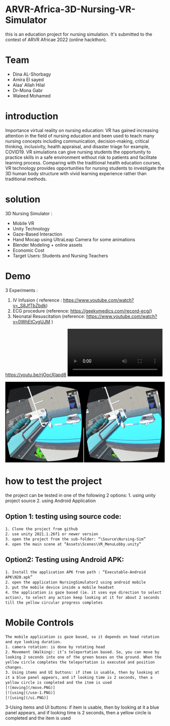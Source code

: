 # ARVR-Africa-3D-Nursing-VR-Simulator
this is an education project for nursing simulation. It's submitted to the contest of ARVR Africae 2022 (online hackthon).

# Team
- Dina AL-Shorbagy
- Amira El sayed
- Alaa’ Allah Hilal
- Dr-Mona Gabr
- Waleed Mohamed


# introduction
Importance virtual reality on nursing education: VR has gained increasing attention in the field of nursing education and been used to teach many nursing concepts including communication, decision-making, critical thinking, inclusivity, health appraisal, and disaster triage for example, COVID19. 
VR simulations can give nursing students the opportunity to practice skills in a safe environment without risk to patients and facilitate learning process.
 Comparing with the traditional health education courses, VR technology provides opportunities for nursing students to investigate the 3D human body structure with vivid learning experience rather than traditional methods.
 
# solution
3D Nursing Simulator :
- Mobile VR
- Unity Technology
- Gaze-Based Interaction
- Hand Mocap using UltraLeap Camera for some animations
- Blender Modeling + online assets
- Economic Cost 
- Target Users: Students and Nursing Teachers

# Demo
3 Experiments :
1. IV Infusion ( reference : https://www.youtube.com/watch?v=_S8JfTbZbdk)
2. ECG procedure (reference: https://geekymedics.com/record-ecg/)
3. Neonatal Resuscitation (reference: https://www.youtube.com/watch?v=0WhEtCygUJM )

https://youtu.be/rjOocXlapd8
<video src="https://youtu.be/rjOocXlapd8"/>

[![My Image](/Capture.PNG)](https://youtu.be/rjOocXlapd8)

# how to test the project 
the project can be tested in one of the following 2 options:
    1. using unity project source 
    2. using Android Application
## Option 1: testing using source code:
    1. Clone the project from github
    2. use unity 2021.1.26f1 or newer version
    3. open the project from the sub-folder: “\Source\Nursing-Sim”
    4. open the main scene at “Assets\Scenes\VR_MenuLobby.unity”
## Option2: Testing using Android APK:
    1. Install the application APK from path : “Executable-Android APK\N20.apk”
    2. open the application NursingSimulator2 using android mobile
    3. put the mobile device inside a mobile headset
    4. the application is gaze based (ie. it uses eye direction to select action), to select any action keep looking at it for about 2 seconds till the yellow circular progress completes
# Mobile Controls
	The mobile application is gaze based, so it depends on head rotation and eye looking duration.
	1. camera rotation: is done by rotating head
	2. Movement (Walking): it’s teleportation based. So, you can move by looking 2 seconds into one of the green boxes on the ground. When the yellow circle completes the teleportation is executed and position changes.
	3. Using items and UI buttons: if item is usable, then by looking at it a blue panel appears, and if looking time is 2 seconds, then a yellow circle is completed and the item is used
	[![moving](/move.PNG)]
	[![using](/use-1.PNG)]
	[![using](/ui.PNG)]










3-Using items and UI buttons: if item is usable, then by looking at it a blue panel appears, and if looking time is 2 seconds, then a yellow circle is completed and the item is used


 
